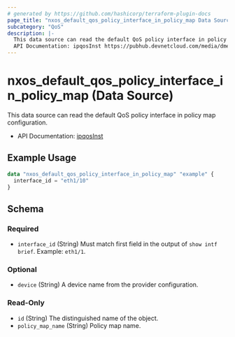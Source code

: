```yaml
---
# generated by https://github.com/hashicorp/terraform-plugin-docs
page_title: "nxos_default_qos_policy_interface_in_policy_map Data Source - terraform-provider-nxos"
subcategory: "QoS"
description: |-
  This data source can read the default QoS policy interface in policy map configuration.
  API Documentation: ipqosInst https://pubhub.devnetcloud.com/media/dme-docs-10-2-2/docs/Qos/ipqos:Inst/
---
```


# nxos_default_qos_policy_interface_in_policy_map (Data Source)

This data source can read the default QoS policy interface in policy map configuration.

- API Documentation: [ipqosInst](https://pubhub.devnetcloud.com/media/dme-docs-10-2-2/docs/Qos/ipqos:Inst/)

## Example Usage

```terraform
data "nxos_default_qos_policy_interface_in_policy_map" "example" {
  interface_id = "eth1/10"
}
```

<!-- schema generated by tfplugindocs -->
## Schema

### Required

- `interface_id` (String) Must match first field in the output of `show intf brief`. Example: `eth1/1`.

### Optional

- `device` (String) A device name from the provider configuration.

### Read-Only

- `id` (String) The distinguished name of the object.
- `policy_map_name` (String) Policy map name.
